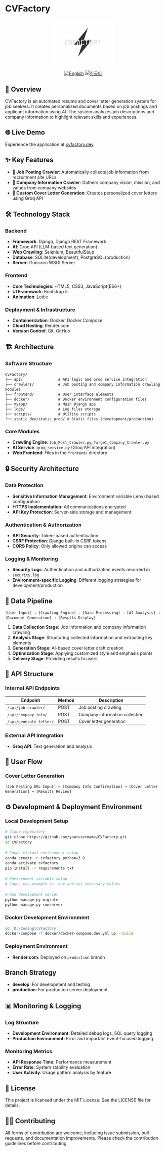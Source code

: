 # CVFactory

<div align="center">
  <img src="docs/images/logo.png" alt="CVFactory Logo" style="width:200px; height:auto;"/>
  <br>
  
  [![English](https://img.shields.io/badge/language-English-blue.svg)](README.md) [![한국어](https://img.shields.io/badge/language-한국어-red.svg)](README.ko.md)
</div>

## 📖 Overview
CVFactory is an automated resume and cover letter generation system for job seekers. It creates personalized documents based on job postings and applicant information using AI. The system analyzes job descriptions and company information to highlight relevant skills and experiences.

## 🌐 Live Demo
Experience the application at [cvfactory.dev](https://cvfactory.dev).

## ✨ Key Features
- **📄 Job Posting Crawler**: Automatically collects job information from recruitment site URLs
- **🏢 Company Information Crawler**: Gathers company vision, mission, and values from company websites
- **📝 Custom Cover Letter Generation**: Creates personalized cover letters using Groq API

## 🛠️ Technology Stack

### Backend
- **Framework**: Django, Django REST Framework
- **AI**: Groq API (LLM-based text generation)
- **Web Crawling**: Selenium, BeautifulSoup
- **Database**: SQLite(development), PostgreSQL(production)
- **Server**: Gunicorn WSGI Server

### Frontend
- **Core Technologies**: HTML5, CSS3, JavaScript(ES6+)
- **UI Framework**: Bootstrap 5
- **Animation**: Lottie

### Deployment & Infrastructure
- **Containerization**: Docker, Docker Compose
- **Cloud Hosting**: Render.com
- **Version Control**: Git, GitHub

## 🏗️ Architecture

### Software Structure
```
CVFactory/
├── api/                # API logic and Groq service integration
├── crawlers/           # Job posting and company information crawling modules
├── frontend/           # User interface elements
├── docker/             # Docker environment configuration files
├── myapp/              # Main Django app
├── logs/               # Log files storage
├── scripts/            # Utility scripts
└── static_dev/static_prod/ # Static files (development/production)
```

### Core Modules
- **Crawling Engine**: `Job_Post_Crawler.py`, `Target_Company_Crawler.py`
- **AI Service**: `groq_service.py` (Groq API integration)
- **Web Frontend**: Files in the `frontend/` directory

## 🔒 Security Architecture

### Data Protection
- **Sensitive Information Management**: Environment variable (.env) based configuration
- **HTTPS Implementation**: All communications encrypted
- **API Key Protection**: Server-side storage and management

### Authentication & Authorization
- **API Security**: Token-based authentication
- **CSRF Protection**: Django built-in CSRF tokens
- **CORS Policy**: Only allowed origins can access

### Logging & Monitoring
- **Security Logs**: Authentication and authorization events recorded in `security.log`
- **Environment-specific Logging**: Different logging strategies for development/production

## 🔄 Data Pipeline

```
[User Input] → [Crawling Engine] → [Data Processing] → [AI Analysis] → [Document Generation] → [Results Display]
```

1. **Data Collection Stage**: Job information and company information crawling
2. **Analysis Stage**: Structuring collected information and extracting key elements
3. **Generation Stage**: AI-based cover letter draft creation
4. **Optimization Stage**: Applying customized style and emphasis points
5. **Delivery Stage**: Providing results to users

## 🔌 API Structure

### Internal API Endpoints
| Endpoint | Method | Description |
|----------|--------|-------------|
| `/api/job-crawler/` | POST | Job posting crawling |
| `/api/company-info/` | POST | Company information collection |
| `/api/generate-letter/` | POST | Cover letter generation |

### External API Integration
- **Groq API**: Text generation and analysis

## 👤 User Flow

### Cover Letter Generation
```
[Job Posting URL Input] → [Company Info Confirmation] → [Cover Letter Generation] → [Results Review]
```

## ⚙️ Development & Deployment Environment

### Local Development Setup
```bash
# Clone repository
git clone https://github.com/yourusername/CVFactory.git
cd CVFactory

# Conda virtual environment setup
conda create -n cvfactory python=3.9
conda activate cvfactory
pip install -r requirements.txt

# Environment variable setup
# Copy .env.example to .env and set necessary values

# Run development server
python manage.py migrate
python manage.py runserver
```

### Docker Development Environment
```bash
cd 'D:\Coding\CVFactory'
docker-compose -f docker/docker-compose.dev.yml up --build
```

### Deployment Environment
- **Render.com**: Deployed on `production` branch

## Branch Strategy
- **develop**: For development and testing
- **production**: For production server deployment

## 📊 Monitoring & Logging

### Log Structure
- **Development Environment**: Detailed debug logs, SQL query logging
- **Production Environment**: Error and important event-focused logging

### Monitoring Metrics
- **API Response Time**: Performance measurement
- **Error Rate**: System stability evaluation
- **User Activity**: Usage pattern analysis by feature

## 📄 License
This project is licensed under the MIT License. See the LICENSE file for details.

## 👨‍💻 Contributing
All forms of contribution are welcome, including issue submission, pull requests, and documentation improvements. Please check the contribution guidelines before contributing.
